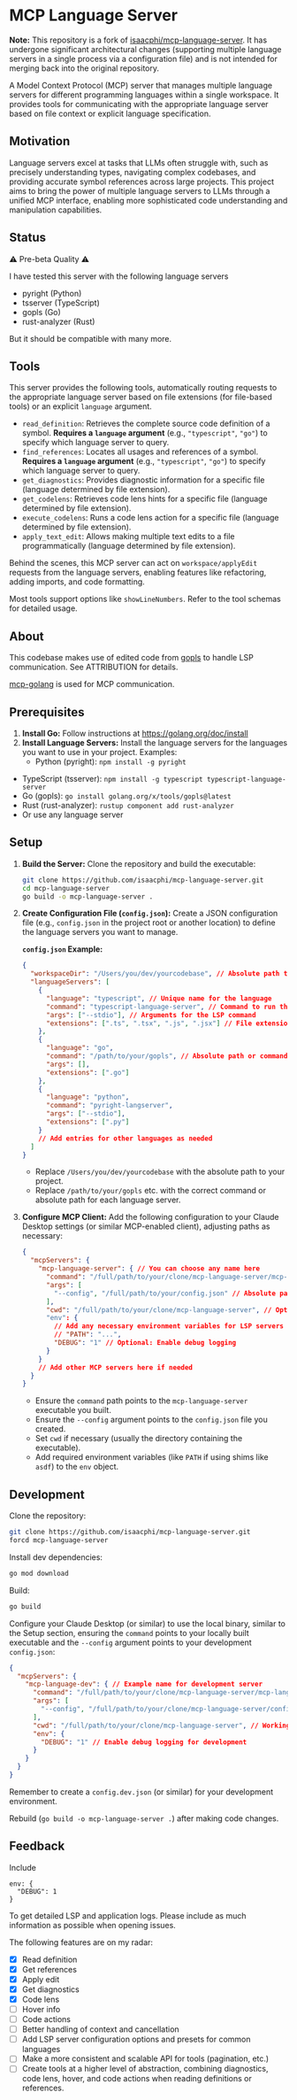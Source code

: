 # MCP Language Server

**Note:** This repository is a fork of [isaacphi/mcp-language-server](https://github.com/isaacphi/mcp-language-server). It has undergone significant architectural changes (supporting multiple language servers in a single process via a configuration file) and is not intended for merging back into the original repository.

A Model Context Protocol (MCP) server that manages multiple language servers for different programming languages within a single workspace. It provides tools for communicating with the appropriate language server based on file context or explicit language specification.

## Motivation

Language servers excel at tasks that LLMs often struggle with, such as precisely understanding types, navigating complex codebases, and providing accurate symbol references across large projects. This project aims to bring the power of multiple language servers to LLMs through a unified MCP interface, enabling more sophisticated code understanding and manipulation capabilities.

## Status

⚠️ Pre-beta Quality ⚠️

I have tested this server with the following language servers

- pyright (Python)
- tsserver (TypeScript)
- gopls (Go)
- rust-analyzer (Rust)

But it should be compatible with many more.

## Tools

This server provides the following tools, automatically routing requests to the appropriate language server based on file extensions (for file-based tools) or an explicit `language` argument.

- `read_definition`: Retrieves the complete source code definition of a symbol. **Requires a `language` argument** (e.g., `"typescript"`, `"go"`) to specify which language server to query.
- `find_references`: Locates all usages and references of a symbol. **Requires a `language` argument** (e.g., `"typescript"`, `"go"`) to specify which language server to query.
- `get_diagnostics`: Provides diagnostic information for a specific file (language determined by file extension).
- `get_codelens`: Retrieves code lens hints for a specific file (language determined by file extension).
- `execute_codelens`: Runs a code lens action for a specific file (language determined by file extension).
- `apply_text_edit`: Allows making multiple text edits to a file programmatically (language determined by file extension).

Behind the scenes, this MCP server can act on `workspace/applyEdit` requests from the language servers, enabling features like refactoring, adding imports, and code formatting.

Most tools support options like `showLineNumbers`. Refer to the tool schemas for detailed usage.

## About

This codebase makes use of edited code from [gopls](https://go.googlesource.com/tools/+/refs/heads/master/gopls/internal/protocol) to handle LSP communication. See ATTRIBUTION for details.

[mcp-golang](https://github.com/metoro-io/mcp-golang) is used for MCP communication.

## Prerequisites

1.  **Install Go:** Follow instructions at <https://golang.org/doc/install>
2.  **Install Language Servers:** Install the language servers for the languages you want to use in your project. Examples:
    - Python (pyright): `npm install -g pyright`
- TypeScript (tsserver): `npm install -g typescript typescript-language-server`
- Go (gopls): `go install golang.org/x/tools/gopls@latest`
- Rust (rust-analyzer): `rustup component add rust-analyzer`
- Or use any language server

## Setup

1.  **Build the Server:**
    Clone the repository and build the executable:
    ```bash
    git clone https://github.com/isaacphi/mcp-language-server.git
    cd mcp-language-server
    go build -o mcp-language-server .
    ```

2.  **Create Configuration File (`config.json`):**
    Create a JSON configuration file (e.g., `config.json` in the project root or another location) to define the language servers you want to manage.

    **`config.json` Example:**
    ```json
    {
      "workspaceDir": "/Users/you/dev/yourcodebase", // Absolute path to your project root
      "languageServers": [
        {
          "language": "typescript", // Unique name for the language
          "command": "typescript-language-server", // Command to run the LSP server
          "args": ["--stdio"], // Arguments for the LSP command
          "extensions": [".ts", ".tsx", ".js", ".jsx"] // File extensions for this language
        },
        {
          "language": "go",
          "command": "/path/to/your/gopls", // Absolute path or command name for gopls
          "args": [],
          "extensions": [".go"]
        },
        {
          "language": "python",
          "command": "pyright-langserver",
          "args": ["--stdio"],
          "extensions": [".py"]
        }
        // Add entries for other languages as needed
      ]
    }
    ```
    - Replace `/Users/you/dev/yourcodebase` with the absolute path to your project.
    - Replace `/path/to/your/gopls` etc. with the correct command or absolute path for each language server.

3.  **Configure MCP Client:**
    Add the following configuration to your Claude Desktop settings (or similar MCP-enabled client), adjusting paths as necessary:

    ```json
    {
      "mcpServers": {
        "mcp-language-server": { // You can choose any name here
          "command": "/full/path/to/your/clone/mcp-language-server/mcp-language-server", // Absolute path to the built executable
          "args": [
            "--config", "/full/path/to/your/config.json" // Absolute path to your config.json
          ],
          "cwd": "/full/path/to/your/clone/mcp-language-server", // Optional: Set working directory to project root
          "env": {
            // Add any necessary environment variables for LSP servers (e.g., PATH)
            // "PATH": "...",
            "DEBUG": "1" // Optional: Enable debug logging
          }
        }
        // Add other MCP servers here if needed
      }
    }
    ```
    - Ensure the `command` path points to the `mcp-language-server` executable you built.
    - Ensure the `--config` argument points to the `config.json` file you created.
    - Set `cwd` if necessary (usually the directory containing the executable).
    - Add required environment variables (like `PATH` if using shims like `asdf`) to the `env` object.

## Development

Clone the repository:

```bash
git clone https://github.com/isaacphi/mcp-language-server.git
forcd mcp-language-server
```

Install dev dependencies:

```bash
go mod download
```

Build:

```bash
go build
```

Configure your Claude Desktop (or similar) to use the local binary, similar to the Setup section, ensuring the `command` points to your locally built executable and the `--config` argument points to your development `config.json`:

```json
{
  "mcpServers": {
    "mcp-language-dev": { // Example name for development server
      "command": "/full/path/to/your/clone/mcp-language-server/mcp-language-server", // Path to your built binary
      "args": [
        "--config", "/full/path/to/your/clone/mcp-language-server/config.dev.json" // Path to your development config file
      ],
      "cwd": "/full/path/to/your/clone/mcp-language-server", // Working directory
      "env": {
        "DEBUG": "1" // Enable debug logging for development
      }
    }
  }
}
```
Remember to create a `config.dev.json` (or similar) for your development environment.

Rebuild (`go build -o mcp-language-server .`) after making code changes.

## Feedback

Include

```
env: {
  "DEBUG": 1
}
```

To get detailed LSP and application logs. Please include as much information as possible when opening issues.

The following features are on my radar:

- [x] Read definition
- [x] Get references
- [x] Apply edit
- [x] Get diagnostics
- [x] Code lens
- [ ] Hover info
- [ ] Code actions
- [ ] Better handling of context and cancellation
- [ ] Add LSP server configuration options and presets for common languages
- [ ] Make a more consistent and scalable API for tools (pagination, etc.)
- [ ] Create tools at a higher level of abstraction, combining diagnostics, code lens, hover, and code actions when reading definitions or references.
